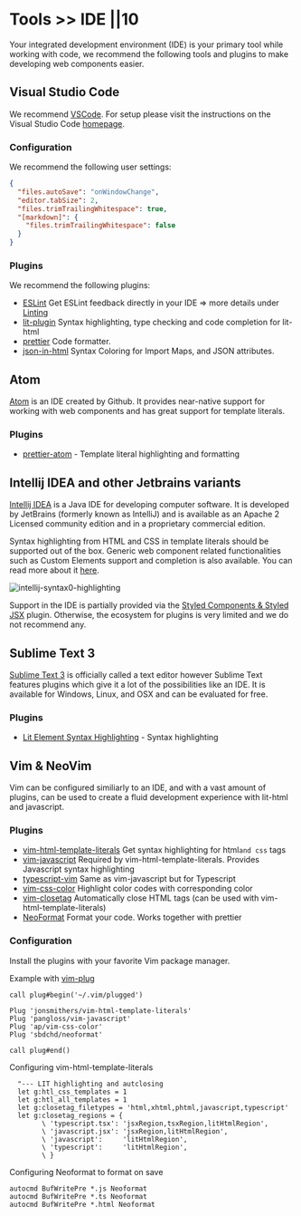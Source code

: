 # Tools >> IDE ||10

Your integrated development environment (IDE) is your primary tool while working with code, we recommend the following tools and plugins to make developing web components easier.

## Visual Studio Code

We recommend [VSCode](https://code.visualstudio.com/). For setup please visit the instructions on the Visual Studio Code [homepage](https://code.visualstudio.com/).

### Configuration

We recommend the following user settings:

```json
{
  "files.autoSave": "onWindowChange",
  "editor.tabSize": 2,
  "files.trimTrailingWhitespace": true,
  "[markdown]": {
    "files.trimTrailingWhitespace": false
  }
}
```

### Plugins

We recommend the following plugins:

- [ESLint](https://marketplace.visualstudio.com/items?itemName=dbaeumer.vscode-eslint)
  Get ESLint feedback directly in your IDE => more details under [Linting](./linting-and-formatting.md)
- [lit-plugin](https://marketplace.visualstudio.com/items?itemName=runem.lit-plugin)
  Syntax highlighting, type checking and code completion for lit-html
- [prettier](https://marketplace.visualstudio.com/items?itemName=esbenp.prettier-vscode) Code formatter.
- [json-in-html](https://marketplace.visualstudio.com/items?itemName=andersonbruceb.json-in-html) Syntax Coloring for Import Maps, and JSON attributes.

## Atom

[Atom](https://atom.io/) is an IDE created by Github. It provides near-native support for working with web components and has great support for template literals.

### Plugins

- [prettier-atom](https://atom.io/packages/prettier-atom) - Template literal highlighting and formatting

## Intellij IDEA and other Jetbrains variants

[Intellij IDEA](https://www.jetbrains.com/idea/) is a Java IDE for developing computer software. It is developed by JetBrains (formerly known as IntelliJ) and is available as an Apache 2 Licensed community edition and in a proprietary commercial edition.

Syntax highlighting from HTML and CSS in template literals should be supported out of the box. Generic web component related functionalities such as Custom Elements support and completion is also available. You can read more about it [here](https://blog.jetbrains.com/phpstorm/2013/10/phpstorm-7-web-toolkit-javascript-templates-web-components-support/).

![intellij-syntax0-highlighting](./assets/intellij-syntax-highlighting.png)

Support in the IDE is partially provided via the [Styled Components & Styled JSX](https://plugins.jetbrains.com/plugin/9997-styled-components--styled-jsx) plugin. Otherwise, the ecosystem for plugins is very limited and we do not recommend any.

## Sublime Text 3

[Sublime Text 3](https://www.sublimetext.com/3) is officially called a text editor however Sublime Text features plugins which give it a lot of the possibilities like an IDE. It is available for Windows, Linux, and OSX and can be evaluated for free.

### Plugins

- [Lit Element Syntax Highlighting](https://packagecontrol.io/packages/LitElement%20Syntax%20Highlighting) - Syntax highlighting

## Vim & NeoVim

Vim can be configured similiarly to an IDE, and with a vast amount of plugins, can be used to create a fluid development experience
with lit-html and javascript.

### Plugins

- [vim-html-template-literals](https://github.com/jonsmithers/vim-html-template-literals) Get syntax highlighting for html`and css` tags
- [vim-javascript](https://github.com/pangloss/vim-javascript) Required by vim-html-template-literals. Provides Javascript syntax highlighting
- [typescript-vim](https://github.com/leafgarland/typescript-vim) Same as vim-javascript but for Typescript
- [vim-css-color](https://github.com/ap/vim-css-color) Highlight color codes with corresponding color
- [vim-closetag](https://github.com/alvan/vim-closetag) Automatically close HTML tags (can be used with vim-html-template-literals)
- [NeoFormat](https://github.com/sbdchd/neoformat) Format your code. Works together with prettier

### Configuration

Install the plugins with your favorite Vim package manager.

Example with [vim-plug](https://github.com/junegunn/vim-plug)

```vim
call plug#begin('~/.vim/plugged')

Plug 'jonsmithers/vim-html-template-literals'
Plug 'pangloss/vim-javascript'
Plug 'ap/vim-css-color'
Plug 'sbdchd/neoformat'

call plug#end()

```

Configuring vim-html-template-literals

```vim
  "--- LIT highlighting and autclosing
  let g:htl_css_templates = 1
  let g:htl_all_templates = 1
  let g:closetag_filetypes = 'html,xhtml,phtml,javascript,typescript'
  let g:closetag_regions = {
        \ 'typescript.tsx': 'jsxRegion,tsxRegion,litHtmlRegion',
        \ 'javascript.jsx': 'jsxRegion,litHtmlRegion',
        \ 'javascript':     'litHtmlRegion',
        \ 'typescript':     'litHtmlRegion',
        \ }
```

Configuring Neoformat to format on save

```vim
autocmd BufWritePre *.js Neoformat
autocmd BufWritePre *.ts Neoformat
autocmd BufWritePre *.html Neoformat
```
